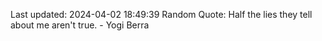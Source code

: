 Last updated: 2024-04-02 18:49:39
Random Quote: Half the lies they tell about me aren't true. - Yogi Berra